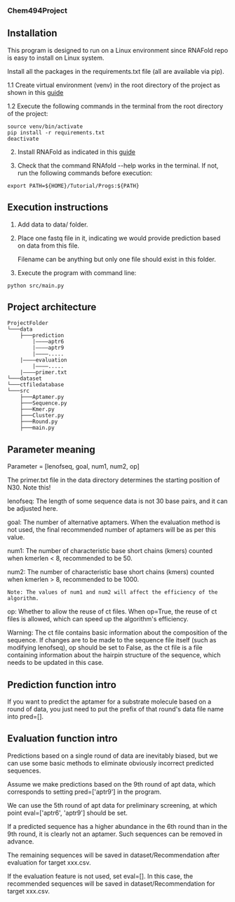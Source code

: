 ### Chem494Project
## Installation
This program is designed to run on a Linux environment since RNAFold repo is easy to install on Linux system.

Install all the packages in the requirements.txt file (all are available via pip).

1.1 Create virtual environment (venv) in the root directory of the project as shown in this [guide](https://docs.python.org/3/library/venv.html)

1.2 Execute the following commands in the terminal from the root directory of the project:
```
source venv/bin/activate
pip install -r requirements.txt
deactivate
```
2. Install RNAFold as indicated in this [guide](https://algosb2019.sciencesconf.org/data/RNAtutorial.pdf)

3. Check that the command RNAfold --help works in the terminal. If not, run the following commands before execution:

```
export PATH=${HOME}/Tutorial/Progs:${PATH}
```

## Execution instructions
1. Add data to data/ folder.
2. Place one fastq file in it, indicating we would provide prediction based on data from this file.

    Filename can be anything but only one file should exist in this folder.
3. Execute the program with command line:
```
python src/main.py
```
## Project architecture

```
ProjectFolder
└───data
    ├───prediction
        |————aptr6
        |————aptr9
        |————.....
    |————evaluation
        |————.....
    |————primer.txt
└───dataset
└───ctfiledatabase
└───src
    ├───Aptamer.py
    ├───Sequence.py
    ├───Kmer.py
    ├───Cluster.py
    ├───Round.py
    ├───main.py
```

## Parameter meaning
Parameter = [lenofseq, goal, num1, num2, op]

The primer.txt file in the data directory determines the starting position of N30. Note this!

lenofseq: The length of some sequence data is not 30 base pairs, and it can be adjusted here.

goal: The number of alternative aptamers. When the evaluation method is not used, the final recommended number of aptamers will be as per this value.

num1: The number of characteristic base short chains (kmers) counted when kmerlen < 8, recommended to be 50.

num2: The number of characteristic base short chains (kmers) counted when kmerlen > 8, recommended to be 1000.

    Note: The values of num1 and num2 will affect the efficiency of the algorithm.
    
op: Whether to allow the reuse of ct files. When op=True, the reuse of ct files is allowed, which can speed up the algorithm's efficiency.

Warning: The ct file contains basic information about the composition of the sequence. If changes are to be made to the sequence file itself (such as modifying lenofseq), op should be set to False, as the ct file is a file containing information about the hairpin structure of the sequence, which needs to be updated in this case.

## Prediction function intro
If you want to predict the aptamer for a substrate molecule based on a round of data, you just need to put the prefix of that round's data file name into pred=[].

## Evaluation function intro
Predictions based on a single round of data are inevitably biased, but we can use some basic methods to eliminate obviously incorrect predicted sequences.

Assume we make predictions based on the 9th round of apt data, which corresponds to setting pred=['aptr9'] in the program.

We can use the 5th round of apt data for preliminary screening, at which point eval=['aptr6', 'aptr9'] should be set.

If a predicted sequence has a higher abundance in the 6th round than in the 9th round, it is clearly not an aptamer. Such sequences can be removed in advance.

The remaining sequences will be saved in dataset/Recommendation after evaluation for target xxx.csv.

If the evaluation feature is not used, set eval=[]. In this case, the recommended sequences will be saved in dataset/Recommendation for target xxx.csv.

